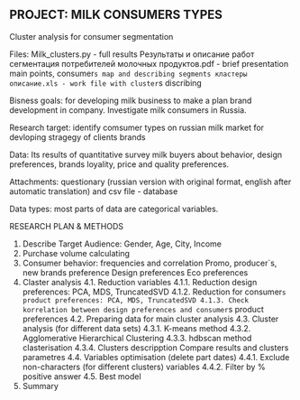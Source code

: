 ## PROJECT: MILK CONSUMERS TYPES
Cluster analysis for consumer segmentation

Files:
Milk_clusters.py - full results
Результаты и описание работ сегментация потребителей молочных продуктов.pdf - brief presentation main points, consumer`s map and describing segments
кластеры описание.xls - work file with cluster`s discribing 


Bisness goals:
for developing milk business to make a plan brand development in company. Investigate milk consumers in Russia.

Research target:
identify comsumer types on russian milk market for devloping stragegy of clients brands

Data: Its results of quantitative survey milk buyers about behavior, design preferences, brands loyality, price and quality preferences.

Attachments: questionary (russian version with original format, english after automatic translation) and csv file - database

Data types: most parts of data are categorical variables.

RESEARCH PLAN & METHODS
1. Describe Target Audience: Gender, Age, City, Income
2. Purchase volume calculating
3. Consumer behavior: frequencies and correlation
      Promo, producer`s, new brands preference
      Design preferences
      Eco preferences
4. Claster analysis
4.1. Reduction variables
4.1.1. Reduction design preferences: PCA, MDS, TruncatedSVD
4.1.2. Reduction for consumer`s product preferences: PCA, MDS, TruncatedSVD
4.1.3. Check korrelation between design preferences and consumer`s product preferences
4.2. Preparing data for main cluster analysis
4.3. Cluster analysis (for different data sets)
4.3.1. K-means method
4.3.2. Agglomerative Hierarchical Clustering
4.3.3. hdbscan method clasterisation
4.3.4. Clusters descripption Compare results and clusters parametres
4.4. Variables optimisation (delete part dates)
4.4.1. Exclude non-characters (for different clusters) variables
4.4.2. Filter by % positive answer
4.5. Best model
5. Summary
